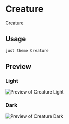 # Creature

[Creature](#)

## Usage

```bash
just theme Creature
```

## Preview

### Light

![Preview of Creature Light](preview-light.png)

### Dark

![Preview of Creature Dark](preview-dark.png)
